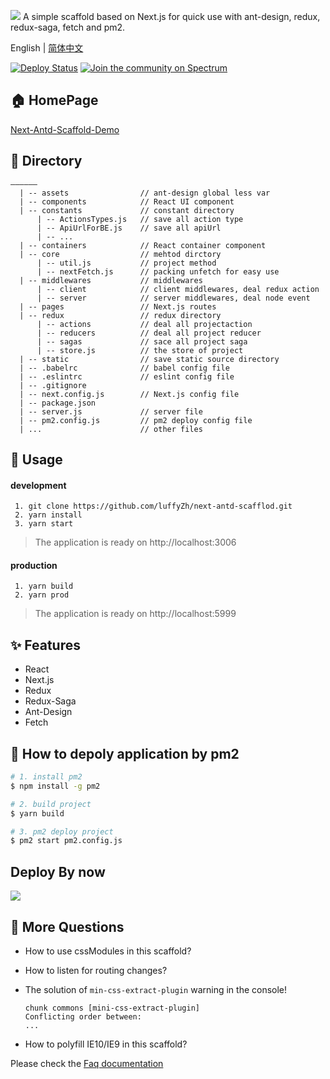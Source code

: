 ![](https://user-gold-cdn.xitu.io/2019/1/26/16889da2c2c4c0ac?imageView2/1/w/1304/h/734/q/85/interlace/1)
A simple scaffold based on Next.js for quick use with ant-design, redux, redux-saga, fetch and pm2.

English | [简体中文](./README_zh_CN.md)

[![Deploy Status](https://circleci.com/gh/zeit/now-desktop.svg?style=shield)](https://next-antd-scaffold.luffyzh.now.sh/)
[![Join the community on Spectrum](https://withspectrum.github.io/badge/badge.svg)](https://spectrum.chat/zeit)

## 🏠 HomePage

[Next-Antd-Scaffold-Demo](https://next-antd-scaffold.luffyzh.now.sh/)

## 📁 Directory

```
——————
  | -- assets                // ant-design global less var
  | -- components            // React UI component
  | -- constants             // constant directory
      | -- ActionsTypes.js   // save all action type
      | -- ApiUrlForBE.js    // save all apiUrl
      | -- ...
  | -- containers            // React container component
  | -- core                  // mehtod dirctory
      | -- util.js           // project method
      | -- nextFetch.js      // packing unfetch for easy use
  | -- middlewares           // middlewares
      | -- client            // client middlewares, deal redux action
      | -- server            // server middlewares, deal node event
  | -- pages                 // Next.js routes
  | -- redux                 // redux directory
      | -- actions           // deal all projectaction
      | -- reducers          // deal all project reducer
      | -- sagas             // sace all project saga
      | -- store.js          // the store of project
  | -- static                // save static source directory
  | -- .babelrc              // babel config file
  | -- .eslintrc             // eslint config file
  | -- .gitignore
  | -- next.config.js        // Next.js config file
  | -- package.json
  | -- server.js             // server file
  | -- pm2.config.js         // pm2 deploy config file
  | ...                      // other files
```

## 🔨 Usage

#### development

```
 1. git clone https://github.com/luffyZh/next-antd-scafflod.git
 2. yarn install
 3. yarn start
```

> The application is ready on http://localhost:3006

#### production

```
 1. yarn build
 2. yarn prod
```

> The application is ready on http://localhost:5999

## ✨ Features

- React
- Next.js
- Redux
- Redux-Saga
- Ant-Design
- Fetch

## 🙊 How to depoly application by pm2

```bash
# 1. install pm2
$ npm install -g pm2

# 2. build project
$ yarn build

# 3. pm2 deploy project
$ pm2 start pm2.config.js
```

## Deploy By now

<a target='__blank' href='https://zeit.co/now'><img src='https://avatars3.githubusercontent.com/in/8329?s=60&u=35934eb25f938206da3c68530ac900e2717abbc3&v=4' /></a>

## 🤔️ More Questions

- How to use cssModules in this scaffold?

- How to listen for routing changes?

- The solution of `min-css-extract-plugin` warning in the console!

  ```
  chunk commons [mini-css-extract-plugin]
  Conflicting order between:
  ...
  ```

- How to polyfill IE10/IE9 in this scaffold?

Please check the [Faq documentation](./docs/FAQ.md)
